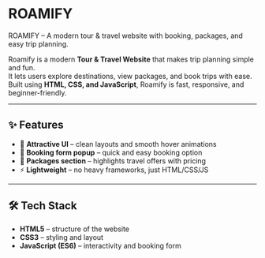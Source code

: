 # ROAMIFY
ROAMIFY – A modern tour &amp; travel website with booking, packages, and easy trip planning.

Roamify is a modern **Tour & Travel Website** that makes trip planning simple and fun.  
It lets users explore destinations, view packages, and book trips with ease.  
Built using **HTML, CSS, and JavaScript**, Roamify is fast, responsive, and beginner-friendly.  

---

## ✨ Features

- 🎨 **Attractive UI** – clean layouts and smooth hover animations  
- 📝 **Booking form popup** – quick and easy booking option  
- 💸 **Packages section** – highlights travel offers with pricing  
- ⚡ **Lightweight** – no heavy frameworks, just HTML/CSS/JS  

---

## 🛠 Tech Stack
- **HTML5** – structure of the website  
- **CSS3** – styling and layout  
- **JavaScript (ES6)** – interactivity and booking form  

